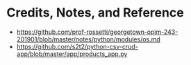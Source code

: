 # Credits, Notes, and Reference

  + https://github.com/prof-rossetti/georgetown-opim-243-201901/blob/master/notes/python/modules/os.md
  + https://github.com/s2t2/python-csv-crud-app/blob/master/app/products_app.py

